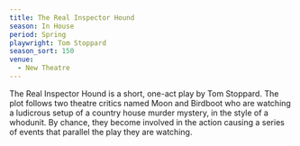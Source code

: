 ```yaml
---
title: The Real Inspector Hound
season: In House
period: Spring
playwright: Tom Stoppard
season_sort: 150
venue:
  - New Theatre
---
```


The Real Inspector Hound is a short, one-act play by Tom Stoppard. The plot follows two theatre critics named Moon and Birdboot who are watching a ludicrous setup of a country house murder mystery, in the style of a whodunit. By chance, they become involved in the action causing a series of events that parallel the play they are watching.
